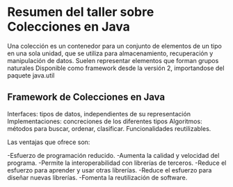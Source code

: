 # Resumen del taller sobre Colecciones en Java

Una colección es un contenedor para un conjunto de elementos de un tipo en una sola unidad, que se utiliza para almacenamiento, recuperación y manipulación de datos. Suelen representar elementos que forman grupos naturales
Disponible como framework desde la versión 2, importandose del paquete java.util

## Framework de Colecciones en Java
Interfaces: tipos de datos, independientes de su representación
Implementaciones: concreciones de los diferentes tipos
Algoritmos: métodos para buscar, ordenar, clasificar.
Funcionalidades reutilizables.

Las ventajas que ofrece son:

-Esfuerzo de programación reducido.
-Aumenta la calidad y velocidad del programa.
-Permite la interoperabilidad con librerías de terceros.
-Reduce el esfuerzo para aprender y usar otras librerías.
-Reduce el esfuerzo para diseñar nuevas librerías.
-Fomenta la reutilización de software.
